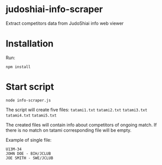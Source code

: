 # judoshiai-info-scraper
Extract competitors data from JudoShiai info web viewer

# Installation
Run:
```
npm install
```

# Start script
```
node info-scraper.js
```

The script will create five files:
`tatami1.txt`
`tatami2.txt`
`tatami3.txt`
`tatami4.txt`
`tatami5.txt`

The created files will contain info about competitors of ongoing match. 
If there is no match on tatami corresponding file will be empty.

Example of single file:
```
U13M-34  
JOHN DOE - BIH/JCLUB 
JOE SMITH - SWE/JCLUB
```